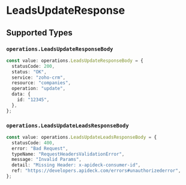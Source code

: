 # LeadsUpdateResponse


## Supported Types

### `operations.LeadsUpdateResponseBody`

```typescript
const value: operations.LeadsUpdateResponseBody = {
  statusCode: 200,
  status: "OK",
  service: "zoho-crm",
  resource: "companies",
  operation: "update",
  data: {
    id: "12345",
  },
};
```

### `operations.LeadsUpdateLeadsResponseBody`

```typescript
const value: operations.LeadsUpdateLeadsResponseBody = {
  statusCode: 400,
  error: "Bad Request",
  typeName: "RequestHeadersValidationError",
  message: "Invalid Params",
  detail: "Missing Header: x-apideck-consumer-id",
  ref: "https://developers.apideck.com/errors#unauthorizederror",
};
```

